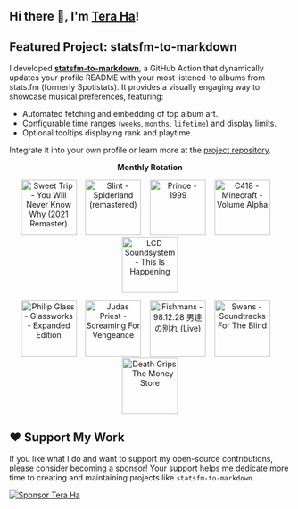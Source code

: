 ## Hi there 👋, I'm [Tera Ha](https://teraha.com)!

## Featured Project: statsfm-to-markdown

I developed **[statsfm-to-markdown](https://github.com/teraha-dev/statsfm-to-markdown)**, a GitHub Action that dynamically updates your profile README with your most listened-to albums from stats.fm (formerly Spotistats). It provides a visually engaging way to showcase musical preferences, featuring:

* Automated fetching and embedding of top album art.
* Configurable time ranges (`weeks`, `months`, `lifetime`) and display limits.
* Optional tooltips displaying rank and playtime.

Integrate it into your own profile or learn more at the [project repository](https://github.com/teraha-dev/statsfm-to-markdown).

<p align="center"><strong>Monthly Rotation</strong></p> 

<!-- STATSFM START -->

<p align="center"><a href="https://open.spotify.com/album/0kmPn6M3cue7rec6Unw6BD" target="_blank" rel="noopener noreferrer" title="#1 Sweet Trip - You Will Never Know Why (2021 Remaster) (6h 18m)"><img src="https://is1-ssl.mzstatic.com/image/thumb/Music126/v4/7c/4f/98/7c4f9871-cc8a-ebe2-fcb3-2764971f0e6d/708527202227.jpg/768x768bb.jpg" alt="Sweet Trip - You Will Never Know Why (2021 Remaster)" width="100" height="100"></a>    <a href="https://open.spotify.com/album/3crSdepGPHDSUXAU9y98lG" target="_blank" rel="noopener noreferrer" title="#2 Slint - Spiderland (remastered) (1h 25m)"><img src="https://is1-ssl.mzstatic.com/image/thumb/Music125/v4/2d/62/b7/2d62b77d-9518-b5f1-7212-5542597953c2/cover.jpg/768x768bb.jpg" alt="Slint - Spiderland (remastered)" width="100" height="100"></a>    <a href="https://open.spotify.com/album/34MHuXONazzgSxI0cThpAg" target="_blank" rel="noopener noreferrer" title="#3 Prince - 1999 (1h 9m)"><img src="https://is1-ssl.mzstatic.com/image/thumb/Music123/v4/9e/ef/2f/9eef2ff2-66d3-bb81-3bda-6135bd9c75da/603497849970.jpg/768x768bb.jpg" alt="Prince - 1999" width="100" height="100"></a>    <a href="https://open.spotify.com/album/3Gt7rOjcZQoHCfnKl5AkK7" target="_blank" rel="noopener noreferrer" title="#4 C418 - Minecraft - Volume Alpha (1h 8m)"><img src="https://is1-ssl.mzstatic.com/image/thumb/Music115/v4/08/11/31/08113125-d66e-1f90-65d9-08e28000495c/859705593825_cover.jpg/768x768bb.jpg" alt="C418 - Minecraft - Volume Alpha" width="100" height="100"></a>    <a href="https://open.spotify.com/album/3PupRy8XYrSEmTF5t4QwMD" target="_blank" rel="noopener noreferrer" title="#5 LCD Soundsystem - This Is Happening (50m)"><img src="https://is1-ssl.mzstatic.com/image/thumb/Music124/v4/9a/70/e8/9a70e844-23d2-26d5-4dce-612e76da240c/5099964204352_1500x1500_300dpi.jpg/768x768bb.jpg" alt="LCD Soundsystem - This Is Happening" width="100" height="100"></a></p>
<p align="center"><a href="https://open.spotify.com/album/1My9AZY0XBwVwwy1DDVSQS" target="_blank" rel="noopener noreferrer" title="#6 Philip Glass - Glassworks - Expanded Edition (46m)"><img src="https://i.scdn.co/image/ab67616d0000b2736d5c90793ffa469ced01ca38" alt="Philip Glass - Glassworks - Expanded Edition" width="100" height="100"></a>    <a href="https://open.spotify.com/album/0V7mTTzioHiYIjfM8ATZBI" target="_blank" rel="noopener noreferrer" title="#7 Judas Priest - Screaming For Vengeance (45m)"><img src="https://is1-ssl.mzstatic.com/image/thumb/Music124/v4/74/85/6c/74856c38-ad00-adfe-4041-e433b1b097b2/dj.msxviebt.jpg/768x768bb.jpg" alt="Judas Priest - Screaming For Vengeance" width="100" height="100"></a>    <a href="https://open.spotify.com/album/5K4YFkTizFoMOyN5Khfp7G" target="_blank" rel="noopener noreferrer" title="#8 Fishmans - 98.12.28 男達の別れ (Live) (41m)"><img src="https://i.scdn.co/image/ab67616d0000b273b8b2f65e2dfa733439974801" alt="Fishmans - 98.12.28 男達の別れ (Live)" width="100" height="100"></a>    <a href="https://open.spotify.com/album/0o7Khm6Y1jwSXyZZtENzeV" target="_blank" rel="noopener noreferrer" title="#9 Swans - Soundtracks For The Blind (28m)"><img src="https://is1-ssl.mzstatic.com/image/thumb/Music118/v4/11/19/f6/1119f602-b7dc-024d-1d7d-22c60e19fe2b/658457000120_cover.jpg/768x768bb.jpg" alt="Swans - Soundtracks For The Blind" width="100" height="100"></a>    <a href="https://open.spotify.com/album/1PQDjdBpHPikAodJqjzm6a" target="_blank" rel="noopener noreferrer" title="#10 Death Grips - The Money Store (28m)"><img src="https://is1-ssl.mzstatic.com/image/thumb/Music115/v4/ff/3e/d8/ff3ed801-2487-d7ca-2efb-363cfbea3361/886443403192.jpg/768x768bb.jpg" alt="Death Grips - The Money Store" width="100" height="100"></a></p>
<!-- STATSFM END -->

## ❤️ Support My Work

If you like what I do and want to support my open-source contributions, please consider becoming a sponsor! Your support helps me dedicate more time to creating and maintaining projects like `statsfm-to-markdown`.

[![Sponsor Tera Ha](https://img.shields.io/github/sponsors/teraha-dev?style=social&logo=github)](https://github.com/sponsors/teraha-dev)
